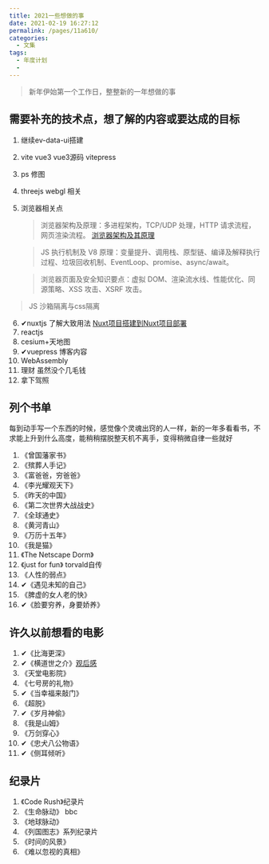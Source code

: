 ```yaml
---
title: 2021一些想做的事
date: 2021-02-19 16:27:12
permalink: /pages/11a610/
categories:
  - 文集
tags:
  - 年度计划
  - 
---
```

  > 新年伊始第一个工作日，整整新的一年想做的事

  ## 需要补充的技术点，想了解的内容或要达成的目标
  1. 继续ev-data-ui搭建 
  2. vite vue3 vue3源码 vitepress
  3. ps 修图 
  4. threejs webgl 相关
  5. 浏览器相关点   
     > 浏览器架构及原理：多进程架构，TCP/UDP 处理，HTTP 请求流程，网页渲染流程。 
     [浏览器架构及其原理](https://julie7366.github.io/blog/pages/d657bb/)

	 > JS 执行机制及 V8 原理：变量提升、调用栈、原型链、编译及解释执行过程、垃圾回收机制、EventLoop、promise、async/await。 

	 > 浏览器页面及安全知识要点：虚拟 DOM、渲染流水线、性能优化、同源策略、XSS 攻击、XSRF 攻击。   
   > JS 沙箱隔离与css隔离
  6. ✔nuxtjs  了解大致用法   [Nuxt项目搭建到Nuxt项目部署](https://www.jianshu.com/p/bbe874c32f90)
  7. reactjs
  8. cesium+天地图
  9. ✔vuepress 博客内容
  10. WebAssembly 
  11. 理财 虽然没个几毛钱
  12. 拿下驾照

  ## 列个书单

  每到动手写一个东西的时候，感觉像个灵魂出窍的人一样，新的一年多看看书，不求能上升到什么高度，能稍稍摆脱整天机不离手，变得稍微自律一些就好
  1. 《曾国藩家书》
  2. 《殡葬人手记》
  3. 《富爸爸，穷爸爸》
  4. 《李光耀观天下》
  5. 《昨天的中国》
  6. 《第二次世界大战战史》
  7. 《全球通史》
  8. 《黄河青山》
  9. 《万历十五年》
  10. 《我是猫》
  11. 《The Netscape Dorm》
  12. 《just for fun》 torvald自传
  13. 《人性的弱点》
  14. ✔《遇见未知的自己》
  17. 《脾虚的女人老的快》
  18. ✔《脸要穷养，身要娇养》
   
   ## 许久以前想看的电影
   1. ✔《比海更深》
   2. ✔《横道世之介》[观后感](https://julie7366.github.io/blog/pages/6d62b7/)
   3. 《天堂电影院》
   4. 《七号房的礼物》
   5. ✔《当幸福来敲门》
   6. 《超脱》   
   7. ✔《岁月神偷》
   8. 《我是山姆》
   9. 《万剑穿心》
   10. ✔《忠犬八公物语》
   11. ✔《侧耳倾听》
   
   ## 纪录片
   1. 《Code Rush》纪录片
   3. 《生命脉动》 bbc
   4. 《地球脉动》
   5. 《列国图志》系列纪录片
   6. 《时间的风景》
   7. 《难以忽视的真相》
    
    
   
